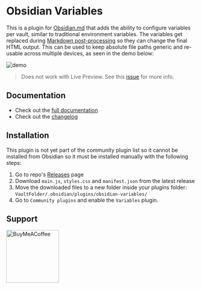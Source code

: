 # Obsidian Variables

This is a plugin for [Obsidian.md](https://obsidian.md/) that adds the ability to configure variables per vault, similar to traditional environment variables. The variables get replaced during [Markdown post-processing](https://marcus.se.net/obsidian-plugin-docs/guides/markdown-post-processing) so they can change the final HTML output. This can be used to keep absolute file paths generic and re-usable across multiple devices, as seen in the demo below: 

![demo](./res/obs-vars-highlight.gif)

> Does not work with Live Preview. See this [issue](https://github.com/jffaust/obsidian-variables/issues/4) for more info.

## Documentation

- Check out the [full documentation](docs/documentation.md)
- Check out the [changelog](docs/CHANGELOG.md)

## Installation

This plugin is not yet part of the community plugin list so it cannot be installed from Obsidian so it must be installed manually with the following steps:

1. Go to repo's [Releases](https://github.com/jffaust/obsidian-variables/releases) page
2. Download `main.js`, `styles.css` and `manifest.json` from the latest release
3. Move the downloaded files to a new folder inside your plugins folder: `VaultFolder/.obsidian/plugins/obsidian-variables/`
4. Go to `Community plugins` and enable the `Variables` plugin.


## Support

[<img src="https://cdn.buymeacoffee.com/buttons/v2/default-yellow.png" alt="BuyMeACoffee" width="140">](https://www.buymeacoffee.com/jffaust)
